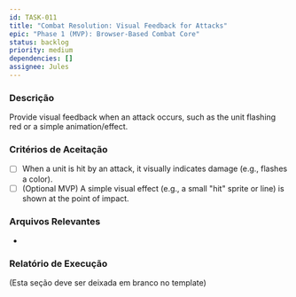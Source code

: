 ```yaml
---
id: TASK-011
title: "Combat Resolution: Visual Feedback for Attacks"
epic: "Phase 1 (MVP): Browser-Based Combat Core"
status: backlog
priority: medium
dependencies: []
assignee: Jules
---
```


### Descrição

Provide visual feedback when an attack occurs, such as the unit flashing red or a simple animation/effect.

### Critérios de Aceitação

- [ ] When a unit is hit by an attack, it visually indicates damage (e.g., flashes a color).
- [ ] (Optional MVP) A simple visual effect (e.g., a small "hit" sprite or line) is shown at the point of impact.

### Arquivos Relevantes

*

### Relatório de Execução

(Esta seção deve ser deixada em branco no template)
